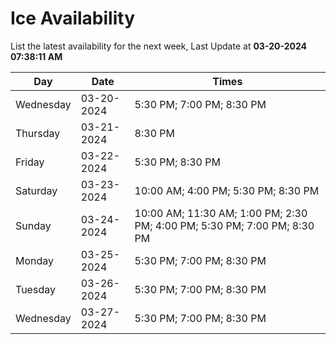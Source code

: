 # Ice Availability

List the latest availability for the next week, Last Update at **03-20-2024 07:38:11 AM**

| Day         | Date        | Times       |
| ----------- | ----------- | ----------- |
|Wednesday|03-20-2024|5:30 PM; 7:00 PM; 8:30 PM|
|Thursday|03-21-2024|8:30 PM|
|Friday|03-22-2024|5:30 PM; 8:30 PM|
|Saturday|03-23-2024|10:00 AM; 4:00 PM; 5:30 PM; 8:30 PM|
|Sunday|03-24-2024|10:00 AM; 11:30 AM; 1:00 PM; 2:30 PM; 4:00 PM; 5:30 PM; 7:00 PM; 8:30 PM|
|Monday|03-25-2024|5:30 PM; 7:00 PM; 8:30 PM|
|Tuesday|03-26-2024|5:30 PM; 7:00 PM; 8:30 PM|
|Wednesday|03-27-2024|5:30 PM; 7:00 PM; 8:30 PM|
